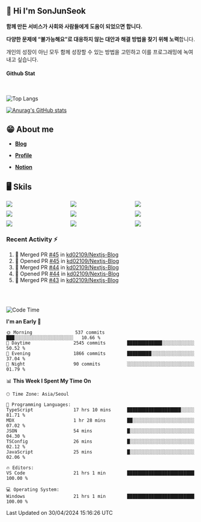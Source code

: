 ## 👋 Hi I'm SonJunSeok

**함께 만든 서비스가 사회와 사람들에게 도움이 되었으면 합니다.** 

**다양한 문제에 “불가능해요”로 대응하지 않는 대안과 해결 방법을 찾기 위해 노력**합니다. 

개인의 성장이 아닌 모두 함께 성장할 수 있는 방법을 고민하고 이를 프로그래밍에 녹여내고 싶습니다.

#### Github Stat
<div style="margin-top:50px;">

![Top Langs](https://github-readme-stats.vercel.app/api/top-langs/?username=kd02109&layout=compact&bg_color=dbf4ff&title_color=67adcc&text_color=67adcc&hide_border=true&show_icons=true&icon_color=67adcc&rank_icon=github&count_private=true&card_width=400px&card_height=300px)

[![Anurag's GitHub stats](https://github-readme-stats.vercel.app/api?username=kd02109&bg_color=dbf4ff&title_color=67adcc&text_color=67adcc&hide_border=true&show_icons=true&icon_color=67adcc&rank_icon=github&count_private=true&card_width=250px)](https://github.com/anuraghazra/github-readme-stats)


</div>



## 😁 About me
-  <a href="https://sonblog.vercel.app/" target="_blank"><strong>Blog</strong></a>

-  <a href="https://nostalgic-marquis-7af.notion.site/Frontend-Engineer-ec9b6e38c7824e7fb7f6fca4fc8564a5?pvs=74" target="_blank"><strong>Profile</strong></a>

-  <a href="https://nostalgic-marquis-7af.notion.site/Front-End-f0f3b7fcec3045c482c1cd33dfcf2abc?pvs=74" target="_blank"><strong>Notion</strong></a>

## 🖥️ Skils


<div style="display:grid; grid-template-rows:repeat(3, 1fr); grid-template-columns:repeat(3, 1fr); gap:10px">
  <img src="https://img.shields.io/badge/javascript-F7DF1E?style=flat-square&logo=javascript&logoColor=black"> 
  <img src="https://img.shields.io/badge/typescript-3178C6?style=flat-square&logo=typescript&logoColor=white"/>
  <img src="https://img.shields.io/badge/react-61DAFB?style=flat-square&logo=react&logoColor=black"/>
  <img src="https://img.shields.io/badge/redux-764ABC?style=flat-square&logo=redux&logoColor=white"/>
  <img src="https://img.shields.io/badge/styledcomponents-DB7093?style=flat-square&logo=styledcomponents&logoColor=white"/>
  <img src="https://img.shields.io/badge/tailwindcss-06B6D4?style=flat-square&logo=tailwindcss&logoColor=white"/>
  <img src="https://img.shields.io/badge/reactquery-FF4154?style=flat-square&logo=reactquery&logoColor=white"/>
  <img src="https://img.shields.io/badge/Next.js-B4B4DC?style=flat&logo=Next.js&logoColor=black"/>
  <img src="https://img.shields.io/badge/reactrouter-CA4245?style=flat-square&logo=reactrouter&logoColor=white"/>
</div>

### Recent Activity :zap:
<!--START_SECTION:activity-->
1. 🎉 Merged PR [#45](https://github.com/kd02109/Nextjs-Blog/pull/45) in [kd02109/Nextjs-Blog](https://github.com/kd02109/Nextjs-Blog)
2. 💪 Opened PR [#45](https://github.com/kd02109/Nextjs-Blog/pull/45) in [kd02109/Nextjs-Blog](https://github.com/kd02109/Nextjs-Blog)
3. 🎉 Merged PR [#44](https://github.com/kd02109/Nextjs-Blog/pull/44) in [kd02109/Nextjs-Blog](https://github.com/kd02109/Nextjs-Blog)
4. 💪 Opened PR [#44](https://github.com/kd02109/Nextjs-Blog/pull/44) in [kd02109/Nextjs-Blog](https://github.com/kd02109/Nextjs-Blog)
5. 🎉 Merged PR [#43](https://github.com/kd02109/Nextjs-Blog/pull/43) in [kd02109/Nextjs-Blog](https://github.com/kd02109/Nextjs-Blog)
<!--END_SECTION:activity-->

<br/>
<br/>

<!--START_SECTION:waka-->
![Code Time](http://img.shields.io/badge/Code%20Time-1%2C647%20hrs%2057%20mins-blue)

**I'm an Early 🐤** 

```text
🌞 Morning                537 commits         ███░░░░░░░░░░░░░░░░░░░░░░   10.66 % 
🌆 Daytime                2545 commits        █████████████░░░░░░░░░░░░   50.52 % 
🌃 Evening                1866 commits        █████████░░░░░░░░░░░░░░░░   37.04 % 
🌙 Night                  90 commits          ░░░░░░░░░░░░░░░░░░░░░░░░░   01.79 % 
```


📊 **This Week I Spent My Time On** 

```text
🕑︎ Time Zone: Asia/Seoul

💬 Programming Languages: 
TypeScript               17 hrs 10 mins      ████████████████████░░░░░   81.71 % 
MDX                      1 hr 28 mins        ██░░░░░░░░░░░░░░░░░░░░░░░   07.02 % 
JSON                     54 mins             █░░░░░░░░░░░░░░░░░░░░░░░░   04.30 % 
TSConfig                 26 mins             █░░░░░░░░░░░░░░░░░░░░░░░░   02.12 % 
JavaScript               25 mins             █░░░░░░░░░░░░░░░░░░░░░░░░   02.06 % 

🔥 Editors: 
VS Code                  21 hrs 1 min        █████████████████████████   100.00 % 

💻 Operating System: 
Windows                  21 hrs 1 min        █████████████████████████   100.00 % 
```


 Last Updated on 30/04/2024 15:16:26 UTC
<!--END_SECTION:waka-->
